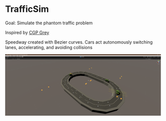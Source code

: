 # TrafficSim

Goal: Simulate the phantom traffic problem

Inspired by [CGP Grey](https://www.youtube.com/watch?v=iHzzSao6ypE)

Speedway created with Bezier curves. Cars act autonomously switching lanes, accelerating, and avoiding collisions

![Screenshot](speedway.png)
